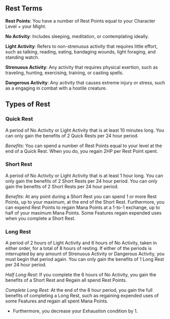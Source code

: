 ## Rest Terms
**Rest Points**: You have a number of Rest Points equal to your Character Level + your Might.

**No Activity**: Includes sleeping, meditation, or contemplating ideally.

**Light Activity**: Refers to non-strenuous activity that requires little effort, such as talking, reading, eating, bandaging wounds, light foraging, and standing watch.

**Strenuous Activity**: Any activity that requires physical exertion, such as traveling, hunting, exercising, training, or casting spells. 

**Dangerous Activity**: Any activity that causes extreme injury or stress, such as a engaging in combat with a hostile creature. 

## Types of Rest
### Quick Rest
A period of No Activity or Light Activity that is at least 10 minutes long. You can only gain the benefits of 2 Quick Rests per 24 hour period.

*Benefits*: You can spend a number of Rest Points equal to your level at the end of a Quick Rest. When you do, you regain 2HP per Rest Point spent.

### Short Rest
A period of No Activity or Light Activity that is at least 1 hour long. You can only gain the benefits of 2 Short Rests per 24 hour period. You can only gain the benefits of 2 Short Rests per 24 hour period.

*Benefits*: At any point during a Short Rest you can spend 1 or more Rest Points, up to your maximum, at the end of the Short Rest. Furthermore, you can expend Rest Points to regain Mana Points at a 1-to-1 exchange, up to half of your maximum Mana Points. Some Features regain expended uses when you complete a Short Rest.

### Long Rest
A period of 2 hours of Light Activity and 6 hours of No Activity, taken in either order, for a total of 8 hours of resting. If either of the periods is interrupted by any amount of Strenuous Activity or Dangerous Activity, you must begin that period again. You can only gain the benefits of 1 Long Rest per 24 hour period. 

*Half Long Rest*: If you complete the 6 hours of No Activity, you gain the benefits of a Short Rest and Regain all spend Rest Points.

*Complete Long Rest*: At the end of the 8 hour period, you gain the full benefits of completing a Long Rest, such as regaining expended uses of some Features and regain all spent Mana Points. 
- Furthermore, you decrease your Exhaustion condition by 1. 
